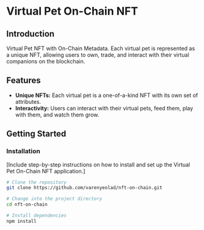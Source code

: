 # Virtual Pet On-Chain NFT

## Introduction

Virtual Pet NFT with On-Chain Metadata.
Each virtual pet is represented as a unique NFT, allowing users to own, trade, and interact with their virtual companions on the blockchain.

## Features

- **Unique NFTs:** Each virtual pet is a one-of-a-kind NFT with its own set of attributes.
- **Interactivity:** Users can interact with their virtual pets, feed them, play with them, and watch them grow.

## Getting Started

### Installation

[Include step-by-step instructions on how to install and set up the Virtual Pet On-Chain NFT application.]

```bash
# Clone the repository
git clone https://github.com/varenyeolad/nft-on-chain.git

# Change into the project directory
cd nft-on-chain

# Install dependencies
npm install
